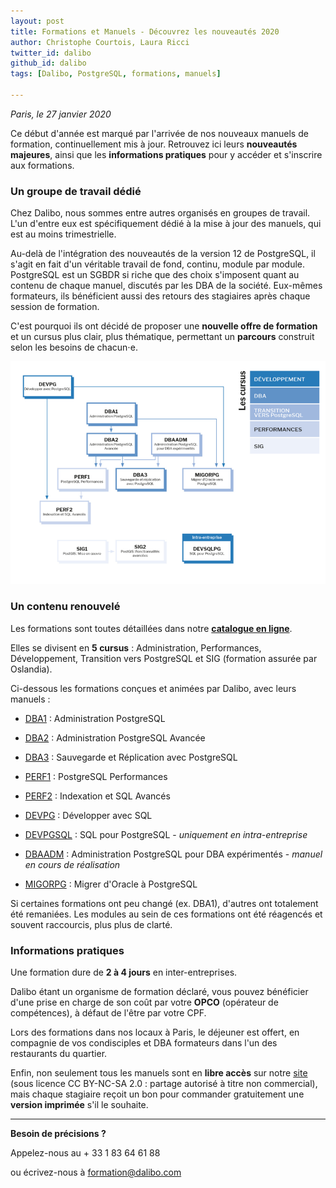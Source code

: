 ```yaml
---
layout: post
title: Formations et Manuels - Découvrez les nouveautés 2020
author: Christophe Courtois, Laura Ricci
twitter_id: dalibo
github_id: dalibo
tags: [Dalibo, PostgreSQL, formations, manuels]

---
```

*Paris, le 27 janvier 2020* 

Ce début d'année est marqué par l'arrivée de nos nouveaux manuels de formation, continuellement mis à jour.
Retrouvez ici leurs **nouveautés majeures**, ainsi que les **informations pratiques** pour y accéder et s'inscrire 
aux formations.

<!--MORE-->

### Un groupe de travail dédié

Chez Dalibo, nous sommes entre autres organisés en groupes de travail. L'un d'entre eux est spécifiquement dédié à la mise
à jour des manuels, qui est au moins trimestrielle.

Au-delà de l'intégration des nouveautés de la version 12 de PostgreSQL, il s'agit en fait d'un véritable travail de fond,
continu, module par module.
PostgreSQL est un SGBDR si riche que des choix s'imposent quant au contenu de chaque manuel, discutés par les DBA de la société.
Eux-mêmes formateurs, ils bénéficient aussi des retours des stagiaires après chaque session de formation.

C'est pourquoi ils ont décidé de proposer une **nouvelle offre de formation** et un cursus plus clair,  plus thématique, 
permettant un **parcours** construit selon les besoins de chacun⋅e.

![schema_formations](https://raw.githubusercontent.com/dalibo/blog/gh-pages/img/2020_schema_formations.png)


### Un contenu renouvelé

Les formations sont toutes détaillées dans notre **[catalogue en ligne](https://dali.bo/catalogue-formations)**. 

Elles se divisent en **5 cursus** : Administration, Performances, Développement, Transition vers PostgreSQL et SIG (formation assurée par Oslandia).

Ci-dessous les formations conçues et animées par Dalibo, avec leurs manuels :

  * [DBA1](https://dali.bo/dba1_pdf) : Administration PostgreSQL
    
  * [DBA2](https://dali.bo/dba2_pdf) : Administration PostgreSQL Avancée
    
  * [DBA3](https://dali.bo/dba3_pdf) : Sauvegarde et Réplication avec PostgreSQL
    
  * [PERF1](https://dali.bo/perf1_pdf) : PostgreSQL Performances
    
  * [PERF2](https://dali.bo/perf2_pdf) : Indexation et SQL Avancés
    
  * [DEVPG](https://dali.bo/devpg_pdf) : Développer avec SQL
    
  * [DEVPGSQL](https://dali.bo/devpgsql_pdf) : SQL pour PostgreSQL - *uniquement en intra-entreprise*
    
  * [DBAADM](https://dali.bo/fiche-dbaadm) : Administration PostgreSQL pour DBA expérimentés - *manuel en cours de réalisation*
    
  * [MIGORPG](https://dali.bo/migorpg_pdf) : Migrer d'Oracle à PostgreSQL
  
Si certaines formations ont peu changé (ex. DBA1), d'autres ont totalement été remaniées.
Les modules au sein de ces formations ont été réagencés et souvent raccourcis, plus plus de clarté.


### Informations pratiques

Une formation dure de **2 à 4 jours** en inter-entreprises.

Dalibo étant un organisme de formation déclaré, vous pouvez bénéficier d'une prise en charge de son coût par votre **OPCO** (opérateur de compétences), à défaut de l'être par votre CPF.

Lors des formations dans nos locaux à Paris, le déjeuner est offert, en compagnie de vos condisciples et DBA formateurs dans
l'un des restaurants du quartier.

Enfin, non seulement tous les manuels sont en **libre accès** sur notre [site](https://www.dalibo.com/formations) (sous licence CC BY-NC-SA 2.0 : partage autorisé à titre non commercial), mais chaque stagiaire reçoit un bon pour commander gratuitement une **version imprimée** s'il le souhaite.

--------------------------------------

**Besoin de précisions ?**

Appelez-nous au + 33 1 83 64 61 88

ou écrivez-nous à [formation@dalibo.com](mailto:formation@dalibo.com)

  

